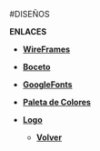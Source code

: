 #DISEÑOS

**ENLACES**
 + [**WireFrames**](https://www.figma.com/file/VRqFriP9XBHvLtQ4FQP1Rr/WebbingNow?node-id=1%3A2)
 + [**Boceto**](https://www.figma.com/file/VRqFriP9XBHvLtQ4FQP1Rr/WebbingNow?node-id=79%3A2)
 + [**GoogleFonts**](https://fonts.google.com/specimen/Nunito+Sans#standard-styles)
 + [**Paleta de Colores**](https://coolors.co/000000-024c4f-03989e-8ebdb6-de6262-913131-ffffff)
 + [**Logo**](/Brand/Webbing.png)
    
   + [**Volver**](/README.md)